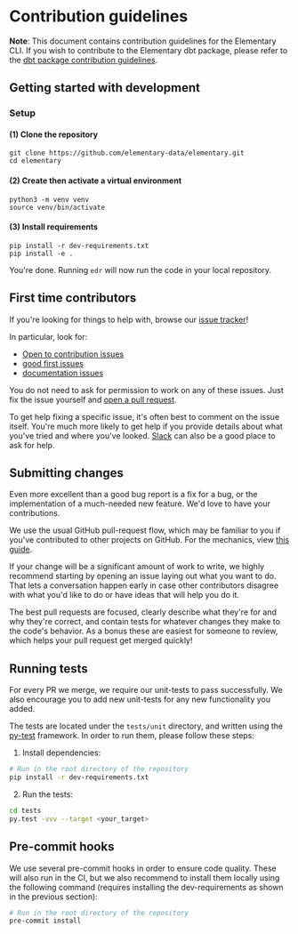 # Contribution guidelines

**Note**: This document contains contribution guidelines for the Elementary CLI. If you wish to contribute
to the Elementary dbt package, please refer to the [dbt package contribution guidelines](https://github.com/elementary-data/dbt-data-reliability/blob/master/CONTRIBUTING.md).

## Getting started with development

### Setup

#### (1) Clone the repository

```
git clone https://github.com/elementary-data/elementary.git
cd elementary
```

#### (2) Create then activate a virtual environment

```
python3 -m venv venv
source venv/bin/activate
```

#### (3) Install requirements

```
pip install -r dev-requirements.txt
pip install -e .
```

You're done. Running `edr` will now run the code in your local repository.

## First time contributors

If you're looking for things to help with, browse
our [issue tracker](https://github.com/elementary-data/elementary/issues)!

In particular, look for:

- [Open to contribution issues](https://github.com/elementary-data/elementary/labels/Open%20to%20contribution%20%F0%9F%A7%A1)
- [good first issues](https://github.com/elementary-data/elementary/labels/Good%20first%20issue%20%F0%9F%A5%87)
- [documentation issues](https://github.com/elementary-data/elementary/labels/documentation)

You do not need to ask for permission to work on any of these issues.
Just fix the issue yourself and [open a pull request](#submitting-changes).

To get help fixing a specific issue, it's often best to comment on the issue
itself. You're much more likely to get help if you provide details about what
you've tried and where you've
looked. [Slack](https://www.elementary-data.com/community) can also
be a good place
to ask for help.

## Submitting changes

Even more excellent than a good bug report is a fix for a bug, or the
implementation of a much-needed new feature.
We'd love to have your contributions.

We use the usual GitHub pull-request flow, which may be familiar to
you if you've contributed to other projects on GitHub. For the mechanics,
view [this guide](https://help.github.com/articles/using-pull-requests/).

If your change will be a significant amount of work
to write, we highly recommend starting by opening an issue laying out
what you want to do. That lets a conversation happen early in case
other contributors disagree with what you'd like to do or have ideas
that will help you do it.

The best pull requests are focused, clearly describe what they're for
and why they're correct, and contain tests for whatever changes they
make to the code's behavior. As a bonus these are easiest for someone
to review, which helps your pull request get merged quickly!

## Running tests

For every PR we merge, we require our unit-tests to pass successfully. We also
encourage you to add new unit-tests for any new functionality you added.

The tests are located under the `tests/unit` directory, and written using the
[py-test](https://docs.pytest.org/en/stable/) framework.
In order to run them, please follow these steps:

1. Install dependencies:

```bash
# Run in the root directory of the repository
pip install -r dev-requirements.txt
```

2. Run the tests:

```bash
cd tests
py.test -vvv --target <your_target>
```

## Pre-commit hooks

We use several pre-commit hooks in order to ensure code quality. These will also
run in the CI, but we also recommend to install them locally using the following command (requires
installing the dev-requirements as shown in the previous section):

```bash
# Run in the root directory of the repository
pre-commit install
```
